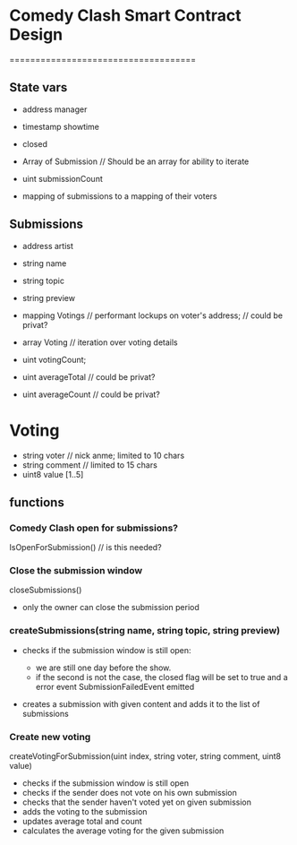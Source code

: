# Comedy Clash Smart Contract Design
====================================


## State vars

- address manager
- timestamp showtime
- closed

- Array of Submission // Should be an array for ability to iterate
- uint submissionCount

- mapping of submissions to a mapping of their voters

## Submissions
- address artist
- string name
- string topic
- string preview
- mapping Votings // performant lockups on voter's address; // could be privat?
- array Voting // iteration over voting details
- uint votingCount;

- uint averageTotal // could be privat?
- uint averageCount // could be privat?

# Voting

- string voter // nick anme; limited to 10 chars
- string comment // limited to 15 chars
- uint8 value [1..5]

## functions

### Comedy Clash open for submissions?
IsOpenForSubmission() // is this needed?

### Close the submission window
closeSubmissions()

- only the owner can close the submission period

### createSubmissions(string name, string topic, string preview)
- checks if the submission window is still open:
    - we are still one day before the show. 
    - if the second is not the case, the closed flag will be set to true
      and a error event SubmissionFailedEvent emitted
    
- creates a submission with given content and adds it to the list of submissions

### Create new voting
createVotingForSubmission(uint index, string voter, string comment, uint8 value)

- checks if the submission window is still open
- checks if the sender does not vote on his own submission
- checks that the sender haven't voted yet on given submission
- adds the voting to the submission 
- updates average total and count
- calculates the average voting for the given submission

